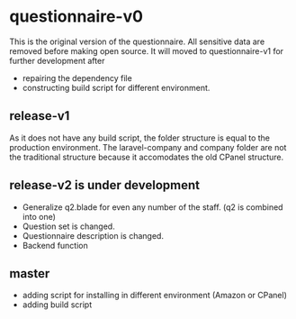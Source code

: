 # questionnaire-v0
This is the original version of the questionnaire. All sensitive data are removed before making open source. It will moved to questionnaire-v1 for further development after
- repairing the dependency file
- constructing build script for different environment.

## release-v1
As it does not have any build script, the folder structure is equal to the production environment. The laravel-company and company folder are not the traditional structure because it accomodates the old CPanel structure.

## release-v2 is under development
- Generalize q2.blade for even any number of the staff. (q2 is combined into one)
- Question set is changed.
- Questionnaire description is changed.
- Backend function

## master
- adding script for installing in different environment (Amazon or CPanel)
- adding build script
